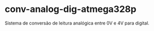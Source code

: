 # conv-analog-dig-atmega328p
Sistema de conversão de leitura analógica entre 0V e 4V para digital. 

